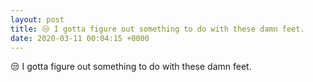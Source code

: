 ```yaml
---
layout: post
title: 😒 I gotta figure out something to do with these damn feet.
date: 2020-03-11 00:04:15 +0000
---
```


😒 I gotta figure out something to do with these damn feet.

